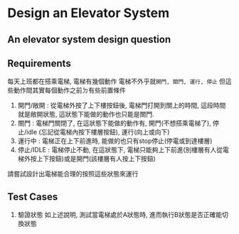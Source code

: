 # Design an Elevator System

## An elevator system design question

## Requirements
每天上班都在搭乘電梯, 電梯有幾個動作
電梯不外乎就```開門, 關門, 運行, 停止```
但這些動作間其實每個動作之前ㄉ有些前置條件
1. 開門/敞開 : 從電梯外按了上下樓按鈕後, 電梯門打開到關上的時間, 這段時間就是敞開狀態, 這狀態下能做的動作也只能是關門.
2. 關門 : 電梯門關閉了, 在這狀態下能做的動作有, 開門(不想搭乘電梯了), 停止/idle (忘記從電梯內按下樓層按鈕), 運行(向上或向下)
3. 運行中 : 電梯正在上下前進時, 能做的也只有stop停止(停電或到達樓層)
4. 停止/IDLE : 電梯停止不動, 在這狀態下, 電梯只能夠上下前進(別樓層有人從電梯外按上下按鈕)或是開門(該樓層有人按上下按鈕)

請嘗試設計出電梯能合理的按照這些狀態來運行

## Test Cases

1. 驗證狀態
如上述說明, 測試當電梯處於A狀態時, 進而執行B狀態是否正確能切換狀態
